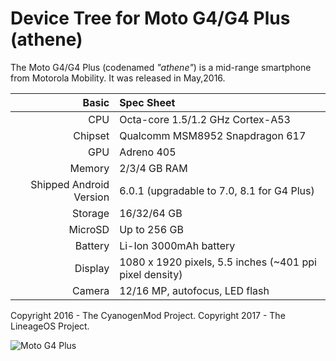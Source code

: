Device Tree for Moto G4/G4 Plus (athene)
===========================================

The Moto G4/G4 Plus (codenamed _"athene"_) is a mid-range smartphone from Motorola Mobility.
It was released in May,2016.

Basic   | Spec Sheet
-------:|:-------------------------
CPU     | Octa-core 1.5/1.2 GHz Cortex-A53
Chipset | Qualcomm MSM8952 Snapdragon 617
GPU     | Adreno 405
Memory  | 2/3/4 GB RAM
Shipped Android Version | 6.0.1 (upgradable to 7.0, 8.1 for G4 Plus)
Storage | 16/32/64 GB
MicroSD | Up to 256 GB
Battery | Li-Ion 3000mAh battery
Display | 1080 x 1920 pixels, 5.5 inches (~401 ppi pixel density)
Camera  | 12/16 MP, autofocus, LED flash

Copyright 2016 - The CyanogenMod Project.
Copyright 2017 - The LineageOS Project.

![Moto G4 Plus](https://www.androidpolice.com/wp-content/uploads/2016/05/nexus2cee_moto-g4-1.jpg "Moto G4 Plus")

